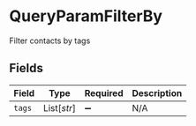 # QueryParamFilterBy

Filter contacts by tags


## Fields

| Field              | Type               | Required           | Description        |
| ------------------ | ------------------ | ------------------ | ------------------ |
| `tags`             | List[*str*]        | :heavy_minus_sign: | N/A                |